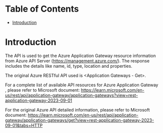 # Table of Contents
- [Introduction](#introduction)


# Introduction <a name="introduction"></a>
The API is used to get the Azure Application Gateway resource information from Azure API Server (https://management.azure.com/). The response includes the details like name, id, type, location and properties.



The original Azure RESTful API used is <Application Gateways - Get>. 



For a complete list of available API resources for Azure Application Gateway , please refer to Microsoft document: https://learn.microsoft.com/en-us/rest/api/application-gateway/application-gateways?view=rest-application-gateway-2023-09-01

For the original Azure API detailed information, please refer to Microsoft document: https://learn.microsoft.com/en-us/rest/api/application-gateway/application-gateways/get?view=rest-application-gateway-2023-09-01&tabs=HTTP
